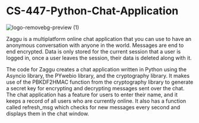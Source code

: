 # CS-447-Python-Chat-Application
![logo-removebg-preview (1)](https://user-images.githubusercontent.com/98253476/211147952-30da9711-6df3-444b-b275-f9ca2dd5afe8.png)

  Zaggu is a multiplatform online chat application that you can use to have an anonymous conversation with anyone in the world. Messages are end to end encrypted. Data is only stored for the current session that a user is logged in, once a user leaves the session, their data is deleted along with it. 

  The code for Zaggu creates a chat application written in Python using the Asyncio library, the PYwebio library, and the cryptography library. It makes use of the PBKDF2HMAC function from the cryptography library to generate a secret key for encrypting and decrypting messages sent over the chat. The chat application has a feature for users to enter their name, and it keeps a record of all users who are currently online. It also has a function called refresh_msg which checks for new messages every second and displays them in the chat window.
